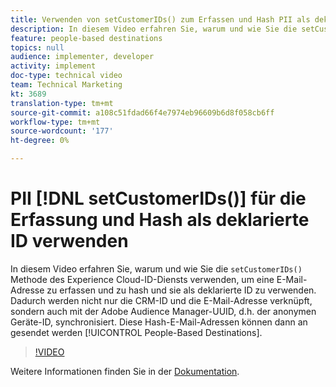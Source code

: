 ```yaml
---
title: Verwenden von setCustomerIDs() zum Erfassen und Hash PII als deklarierte ID
description: In diesem Video erfahren Sie, warum und wie Sie die setCustomerIDs()-Methode des Experience Cloud-ID-Diensts verwenden, um eine E-Mail-Adresse zu erfassen und zu hash und sie als deklarierte ID zu verwenden. Dadurch werden nicht nur die CRM-ID und die E-Mail-Adresse verknüpft, sondern auch mit der Adobe Audience Manager-UUID, d.h. der anonymen Geräte-ID, synchronisiert. Diese Hash-E-Mail-Adressen können dann an benutzerspezifische Ziele gesendet werden.
feature: people-based destinations
topics: null
audience: implementer, developer
activity: implement
doc-type: technical video
team: Technical Marketing
kt: 3689
translation-type: tm+mt
source-git-commit: a108c51fdad66f4e7974eb96609b6d8f058cb6ff
workflow-type: tm+mt
source-wordcount: '177'
ht-degree: 0%

---
```



# PII [!DNL setCustomerIDs()] für die Erfassung und Hash als deklarierte ID verwenden

In diesem Video erfahren Sie, warum und wie Sie die `setCustomerIDs()` Methode des Experience Cloud-ID-Diensts verwenden, um eine E-Mail-Adresse zu erfassen und zu hash und sie als deklarierte ID zu verwenden. Dadurch werden nicht nur die CRM-ID und die E-Mail-Adresse verknüpft, sondern auch mit der Adobe Audience Manager-UUID, d.h. der anonymen Geräte-ID, synchronisiert. Diese Hash-E-Mail-Adressen können dann an gesendet werden [!UICONTROL People-Based Destinations].

>[!VIDEO](https://video.tv.adobe.com/v/29136/?quality=12)

Weitere Informationen finden Sie in der [Dokumentation](https://docs.adobe.com/content/help/en/id-service/using/reference/hashing-support.html).
